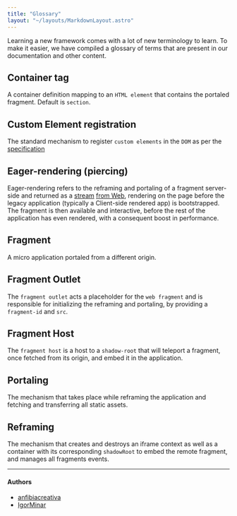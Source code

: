 ```yaml
---
title: "Glossary"
layout: "~/layouts/MarkdownLayout.astro"
---
```


Learning a new framework comes with a lot of new terminology to learn. To make it easier, we have compiled a glossary of terms that are present in our documentation and other content.

## Container tag

A container definition mapping to an `HTML element` that contains the portaled fragment. Default is `section`.

## Custom Element registration

The standard mechanism to register `custom elements` in the `DOM` as per the [specification](https://developer.mozilla.org/en-US/docs/Web/API/Web_components/Using_custom_elements)

## Eager-rendering (piercing)

Eager-rendering refers to the reframing and portaling of a fragment server-side and returned as a [stream]() [from Web](), rendering on the page before the legacy application (typically a Client-side rendered app) is bootstrapped. The fragment is then available and interactive, before the rest of the application has even rendered, with a consequent boost in performance.

## Fragment

A micro application portaled from a different origin.

## Fragment Outlet

The `fragment outlet` acts a placeholder for the `web fragment` and is responsible for initializing the reframing and portaling, by providing a `fragment-id` and `src`.

## Fragment Host

The `fragment host` is a host to a `shadow-root` that will teleport a fragment, once fetched from its origin, and embed it in the application.

## Portaling

The mechanism that takes place while reframing the application and fetching and transferring all static assets.

## Reframing

The mechanism that creates and destroys an iframe context as well as a container with its corresponding `shadowRoot` to embed the remote fragment, and manages all fragments events.

---

#### Authors

<ul class="authors">
    <li class="author"><a href="https://github.com/anfibiacreativa">anfibiacreativa</a></li>
    <li class="author"><a href="https://github.com/igorminar">IgorMinar</a></li>
</ul>
